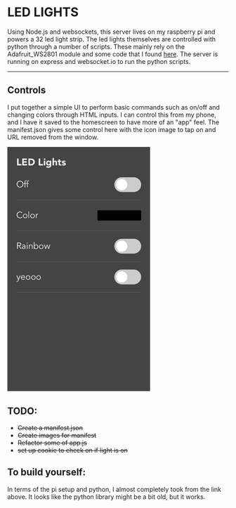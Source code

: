 # LED LIGHTS

Using Node.js and websockets, this server lives on my raspberry pi and powers a 32 led light strip. The led lights themselves are controlled with python through a number of scripts. These mainly rely on the Adafruit_WS2801 module and some code that I found [here](https://tutorials-raspberrypi.com/how-to-control-a-raspberry-pi-ws2801-rgb-led-strip/). The server is running on express and websocket.io to run the python scripts.

---

## Controls

I put together a simple UI to perform basic commands such as on/off and changing colors through HTML inputs. I can control this from my phone, and I have it saved to the homescreen to have more of an "app" feel. The manifest.json gives some control here with the icon image to tap on and URL removed from the window.

<img width="325" title="LED light control UX" alt="Image of LED light control UX" src="/public/controls-ux.png" />

## TODO:
 - ~~Create a manifest.json~~
 - ~~Create images for manifest~~
 - ~~Refactor some of app.js~~
 - ~~set up cookie to check on if light is on~~


## To build yourself:
In terms of the pi setup and python, I almost completely took from the link above. It looks like the python library might be a bit old, but it works. 
